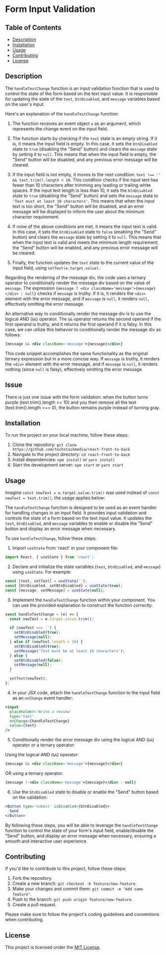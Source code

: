 # Form Input Validation

## Table of Contents

- [Description](#description)
- [Installation](#installation)
- [Usage](#usage)
- [Contributing](#contributing)
- [License](#license)

## Description

The `handleTextChange` function is an input validation function that is used to control the state of the form based on the text input value. It is responsible for updating the state of the `text`, `btnDisabled`, and `message` variables based on the user's input.

Here's an explanation of the `handleTextChange` function:

1. The function receives an event object `e` as an argument, which represents the change event on the input field.

2. The function starts by checking if the `text` state is an empty string. If it is, it means the input field is empty. In this case, it sets the `btnDisabled` state to `true` (disabling the "Send" button) and clears the `message` state by setting it to `null`. This means that when the input field is empty, the "Send" button will be disabled, and any previous error message will be cleared.

3. If the input field is not empty, it moves to the next condition: `text !== '' && text.trim().length < 10`. This condition checks if the input text has fewer than 10 characters after trimming any leading or trailing white spaces. If the input text length is less than 10, it sets the `btnDisabled` state to `true` (disabling the "Send" button) and sets the `message` state to `'Text must at least 10 characters'`. This means that when the input text is too short, the "Send" button will be disabled, and an error message will be displayed to inform the user about the minimum character requirement.

4. If none of the above conditions are met, it means the input text is valid. In this case, it sets the `btnDisabled` state to `false` (enabling the "Send" button) and clears the `message` state by setting it to `null`. This means that when the input text is valid and meets the minimum length requirement, the "Send" button will be enabled, and any previous error message will be cleared.

5. Finally, the function updates the `text` state to the current value of the input field, using `setText(e.target.value)`.

Regarding the rendering of the message div, the code uses a ternary operator to conditionally render the message div based on the value of `message`. The expression `{message ? <div className='message'>{message}</div> : null}` checks if `message` is truthy. If it is, it renders the `<div>` element with the error message, and if `message` is `null`, it renders `null`, effectively omitting the error message.

An alternative way to conditionally render the message div is to use the logical AND (`&&`) operator. The `&&` operator returns the second operand if the first operand is truthy, and it returns the first operand if it is falsy. In this case, we can utilize this behavior to conditionally render the message div as follows:

```jsx
{message && <div className='message'>{message}</div>}
```

This code snippet accomplishes the same functionality as the original ternary expression but in a more concise way. If `message` is truthy, it renders the `<div>` element with the error message, and if `message` is `null`, it renders nothing (since `null` is falsy), effectively omitting the error message.

## Issue

There is just one issue with the form validation: when the button turns purple (text.trim().length >= 10) and you then remove all the text (text.trim().length === 0), the button remains purple instead of turning gray.

## Installation

To run the project on your local machine, follow these steps:

1. Clone the repository: `git clone https://github.com/techstackmedia/react-front-to-back`
2. Navigate to the project directory: `cd react-front-to-back`
3. Install dependencies: `npm install` or `yarn install`
4. Start the development server: `npm start` or `yarn start`

## Usage

Imagine `const newText = e.target.value.trim()` was used instead of `const newText = text.trim()`, the usage applies below:

The `handleTextChange` function is designed to be used as an event handler for handling changes in an input field. It provides input validation and controls the state of a form based on the text input value. It updates the `text`, `btnDisabled`, and `message` variables to enable or disable the "Send" button and display an error message when necessary.

To use `handleTextChange`, follow these steps:

1. Import `useState` from 'react' in your component file:

```jsx
import React, { useState } from 'react';
```

2. Declare and initialize the state variables (`text`, `btnDisabled`, and `message`) using `useState`. For example:

```jsx
const [text, setText] = useState('');
const [btnDisabled, setBtnDisabled] = useState(true);
const [message, setMessage] = useState(null);
```

3. Implement the `handleTextChange` function within your component. You can use the provided explanation to construct the function correctly.

```jsx
const handleTextChange = (e) => {
  const newText = e.target.value.trim();

  if (newText === '') {
    setBtnDisabled(true);
    setMessage(null);
  } else if (newText.length < 10) {
    setBtnDisabled(true);
    setMessage('Text must be at least 10 characters');
  } else {
    setBtnDisabled(false);
    setMessage(null);
  }

  setText(newText);
};
```

4. In your JSX code, attach the `handleTextChange` function to the input field as an `onChange` event handler:

```jsx
<input
  placeholder='Write a review'
  type='text'
  onChange={handleTextChange}
  value={text}
/>
```

5. Conditionally render the error message div using the logical AND (`&&`) operator or a ternary operator:

Using the logical AND (`&&`) operator:

```jsx
{message && <div className='message'>{message}</div>}
```

OR using a ternary operator:

```jsx
{message ? <div className='message'>{message}</div> : null}
```

6. Use the `btnDisabled` state to disable or enable the "Send" button based on the validation:

```jsx
<Button type='submit' isDisabled={btnDisabled}>
  Send
</Button>
```

By following these steps, you will be able to leverage the `handleTextChange` function to control the state of your form's input field, enable/disable the "Send" button, and display an error message when necessary, ensuring a smooth and interactive user experience.

## Contributing

If you'd like to contribute to this project, follow these steps:

1. Fork the repository.
2. Create a new branch: `git checkout -b feature/new-feature`.
3. Make your changes and commit them: `git commit -m "Add some feature"`.
4. Push to the branch: `git push origin feature/new-feature`.
5. Create a pull request.

Please make sure to follow the project's coding guidelines and conventions when contributing.

## License

This project is licensed under the [MIT License](https://opensource.org/licenses/MIT).
